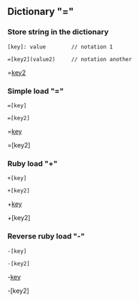 ## Dictionary "="

### Store string in the dictionary

```
[key]: value        // notation 1

=[key2](value2)     // notation another
```

[key]: value

=[key2](value2)

### Simple load "="

```
=[key]

=[key2]
```

=[key]

=[key2]

### Ruby load "+"

```
+[key]

+[key2]
```

+[key]

+[key2]

### Reverse ruby load "-"

```
-[key]

-[key2]
```

-[key]

-[key2]
